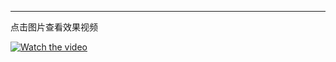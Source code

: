 <hr>点击图片查看效果视频</hr>

[![Watch the video](https://i0.hdslb.com/bfs/archive/544e8563d4b0d39be4059b7972c96af915b77d5b.jpg)](https://qiniu.oncew.com/202510152111%281%29.mp4)

